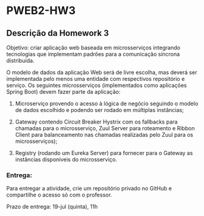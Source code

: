 # PWEB2-HW3

## Descrição da Homework 3

Objetivo: criar aplicação web baseada em microsserviços integrando tecnologias que implementam padrões para a comunicação síncrona distribuída.

O modelo de dados da aplicação Web será de livre escolha, mas deverá ser implementada pelo menos uma entidade com respectivos repositório e serviço. Os seguintes microsserviços (implementados como aplicações Spring Boot) devem fazer parte da aplicação:

1. Microserviço provendo o acesso à lógica de negócio seguindo o modelo de dados escolhido e podendo ser rodado em múltiplas instâncias;

2. Gateway contendo Circuit Breaker Hystrix com os fallbacks para chamadas para o microsserviço, Zuul Server para roteamento e Ribbon Client para balanceamento nas chamadas realizadas pelo Zuul para os microsserviços);

3. Registry (rodando um Eureka Server) para fornecer para o Gateway as instâncias disponíveis do microsserviço.

### Entrega:
Para entregar a atividade, crie um repositório privado no GitHub e compartilhe o acesso só com o professor.

Prazo de entrega:
19-jul (quinta), 11h
